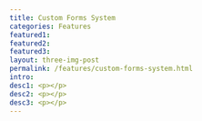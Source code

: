 ```yaml
---
title: Custom Forms System
categories: Features
featured1:
featured2:
featured3:
layout: three-img-post
permalink: /features/custom-forms-system.html
intro:
desc1: <p></p>
desc2: <p></p>
desc3: <p></p>
---
```

